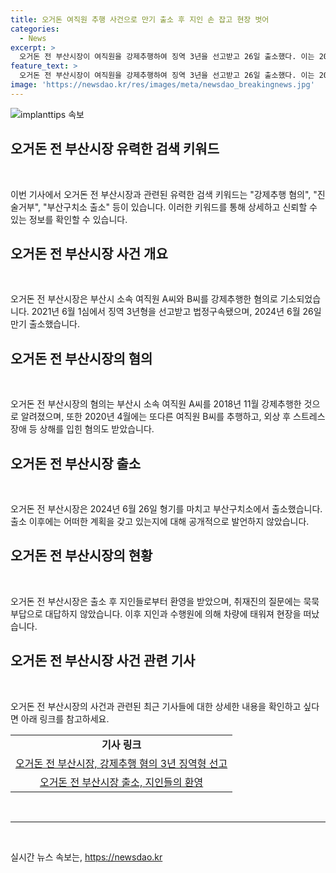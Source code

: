 ```yaml
---
title: 오거돈 여직원 추행 사건으로 만기 출소 후 지인 손 잡고 현장 벗어
categories:
  - News
excerpt: >
  오거돈 전 부산시장이 여직원을 강제추행하여 징역 3년을 선고받고 26일 출소했다. 이는 2018년 11월과 2020년 4월에 발생한 사건으로, 여직원 A씨와 B씨에게 추행과 상해를 가했다는 혐의다. 오전 5시쯤 부산구치소를 나와 지인들로부터 환영을 받았으며, 취재진의 질문에는 묵묵부답이었다. 오 전 시장은 혐의를 인정하며 징역형을 받고 법정구속되었으며, 출소 후 특별한 계획이나 발언을 하지 않았다.
feature_text: >
  오거돈 전 부산시장이 여직원을 강제추행하여 징역 3년을 선고받고 26일 출소했다. 이는 2018년 11월과 2020년 4월에 발생한 사건으로, 여직원 A씨와 B씨에게 추행과 상해를 가했다는 혐의다. 오전 5시쯤 부산구치소를 나와 지인들로부터 환영을 받았으며, 취재진의 질문에는 묵묵부답이었다. 오 전 시장은 혐의를 인정하며 징역형을 받고 법정구속되었으며, 출소 후 특별한 계획이나 발언을 하지 않았다.
image: 'https://newsdao.kr/res/images/meta/newsdao_breakingnews.jpg'
---
```


<p><img src="https://newsdao.kr/res/images/meta/newsdao_breakingnews.jpg" alt="implanttips 속보" /></p>

<h2 data-ke-size="size26">오거돈 전 부산시장 유력한 검색 키워드</h2>

<p data-ke-size="size16">&nbsp;</p>

<p>이번 기사에서 오거돈 전 부산시장과 관련된 유력한 검색 키워드는 "강제추행 혐의", "진술거부", "부산구치소 출소" 등이 있습니다. 이러한 키워드를 통해 상세하고 신뢰할 수 있는 정보를 확인할 수 있습니다.</p>

<h2 data-ke-size="size26">오거돈 전 부산시장 사건 개요</h2>

<p data-ke-size="size16">&nbsp;</p>

<p>오거돈 전 부산시장은 부산시 소속 여직원 A씨와 B씨를 강제추행한 혐의로 기소되었습니다. 2021년 6월 1심에서 징역 3년형을 선고받고 법정구속됐으며, 2024년 6월 26일 만기 출소했습니다.</p>

<h2 data-ke-size="size26">오거돈 전 부산시장의 혐의</h2>

<p data-ke-size="size16">&nbsp;</p>

<p>오거돈 전 부산시장의 혐의는 부산시 소속 여직원 A씨를 2018년 11월 강제추행한 것으로 알려졌으며, 또한 2020년 4월에는 또다른 여직원 B씨를 추행하고, 외상 후 스트레스 장애 등 상해를 입힌 혐의도 받았습니다.</p>

<h2 data-ke-size="size26">오거돈 전 부산시장 출소</h2>

<p data-ke-size="size16">&nbsp;</p>

<p>오거돈 전 부산시장은 2024년 6월 26일 형기를 마치고 부산구치소에서 출소했습니다. 출소 이후에는 어떠한 계획을 갖고 있는지에 대해 공개적으로 발언하지 않았습니다.</p>

<h2 data-ke-size="size26">오거돈 전 부산시장의 현황</h2>

<p data-ke-size="size16">&nbsp;</p>

<p>오거돈 전 부산시장은 출소 후 지인들로부터 환영을 받았으며, 취재진의 질문에는 묵묵부답으로 대답하지 않았습니다. 이후 지인과 수행원에 의해 차량에 태워져 현장을 떠났습니다.</p>

<h2 data-ke-size="size26">오거돈 전 부산시장 사건 관련 기사</h2>

<p data-ke-size="size16">&nbsp;</p>

<p>오거돈 전 부산시장의 사건과 관련된 최근 기사들에 대한 상세한 내용을 확인하고 싶다면 아래 링크를 참고하세요.</p>

<table>
  <tr>
    <td style="text-align: center; height: 17px;"><b>기사 링크</b></td>
  </tr>
  <tr>
    <td style="text-align: center; height: 17px;"><a href="https://news1.kr/articles/?4545669">오거돈 전 부산시장, 강제추행 혐의 3년 징역형 선고</a></td>
  </tr>
  <tr>
    <td style="text-align: center; height: 17px;"><a href="https://news1.kr/articles/?4545669">오거돈 전 부산시장 출소, 지인들의 환영</a></td>
  </tr>
</table>

<p data-ke-size="size16">&nbsp;</p>

<hr>

<p data-ke-size="size16">&nbsp;</p>
실시간 뉴스 속보는, <a href="https://newsdao.kr" rel="dofollow">https://newsdao.kr</a>


